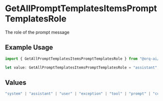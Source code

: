 # GetAllPromptTemplatesItemsPromptTemplatesRole

The role of the prompt message

## Example Usage

```typescript
import { GetAllPromptTemplatesItemsPromptTemplatesRole } from "@orq-ai/node/models/operations";

let value: GetAllPromptTemplatesItemsPromptTemplatesRole = "assistant";
```

## Values

```typescript
"system" | "assistant" | "user" | "exception" | "tool" | "prompt" | "correction" | "expected_output"
```